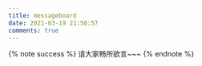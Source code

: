 ```yaml
---
title: messageboard
date: 2021-03-19 21:50:57
comments: true
---
```


{% note success %}
请大家畅所欲言~~~
{% endnote %}